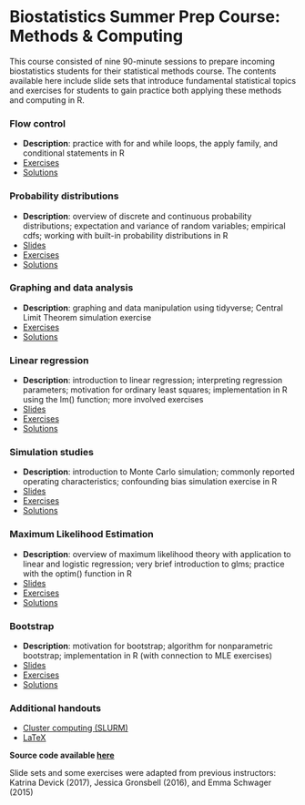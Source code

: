 # Biostatistics Summer Prep Course: Methods & Computing

This course consisted of nine 90-minute sessions to prepare incoming biostatistics students for their statistical methods course. The contents available here include slide sets that introduce fundamental statistical topics and exercises for students to gain practice both applying these methods and computing in R. 

### Flow control 
- **Description**: practice with for and while loops, the apply family, and conditional statements in R
- [Exercises](exercises/2018_Lecture2_Exercises.pdf)
- [Solutions](solutions/2018_Lecture2_Solutions.pdf)

### Probability distributions

- **Description**:  overview of discrete and continuous probability distributions; expectation and variance of random variables; empirical cdfs; working with built-in probability distributions in R
- [Slides](slides/Lecture_3/2018_Lecture_03.pdf)
- [Exercises](exercises/2018_Lecture3_Exercises.pdf)
- [Solutions](solutions/2018_Lecture3_Solutions.pdf)

### Graphing and data analysis

- **Description**: graphing and data manipulation using tidyverse; Central Limit Theorem simulation exercise
- [Exercises](exercises/2018_Lecture4_Exercises.pdf)
- [Solutions](solutions/2018_Lecture4_Solutions.pdf)

### Linear regression

- **Description**: introduction to linear regression; interpreting regression parameters; motivation for ordinary least squares; implementation in R using the lm() function; more involved exercises
- [Slides](slides/Lecture_5/2018_Lecture_05.pdf)
- [Exercises](exercises/2018_Lecture5_Exercises.pdf)
- [Solutions](solutions/2018_Lecture5_Solutions.pdf)

### Simulation studies

- **Description**: introduction to Monte Carlo simulation; commonly reported operating characteristics; confounding bias simulation exercise in R
- [Slides](slides/Lecture_6/2018_Lecture_06.pdf)
- [Exercises](exercises/2018_Lecture6_Exercises.pdf)
- [Solutions](solutions/2018_Lecture6_Solutions.pdf)

### Maximum Likelihood Estimation

- **Description**: overview of maximum likelihood theory with application to linear and logistic regression; very brief introduction to glms; practice with the optim() function in R
- [Slides](slides/Lecture_7/2018_Lecture_07.pdf)
- [Exercises](exercises/2018_Lecture7_Exercises.pdf)
- [Solutions](solutions/2018_Lecture7_Solutions_ex2.pdf)

### Bootstrap 

- **Description**: motivation for bootstrap; algorithm for nonparametric bootstrap; implementation in R (with connection to MLE exercises)
- [Slides](slides/Lecture_7/2018_Lecture_07.pdf)
- [Exercises](exercises/2018_Lecture8_Exercises.pdf)
- [Solutions](solutions/2018_Lecture8_Solutions.pdf)

### Additional handouts

- [Cluster computing (SLURM)](Lecture_8/O2_cluster_overview.pdf)
- [LaTeX](Lecture_9/texstudio_overview.pdf)


**Source code available [here](https://github.com/isabelfulcher/methodsprep)**

Slide sets and some exercises were adapted from previous instructors: Katrina Devick (2017), Jessica Gronsbell (2016), and Emma Schwager (2015)